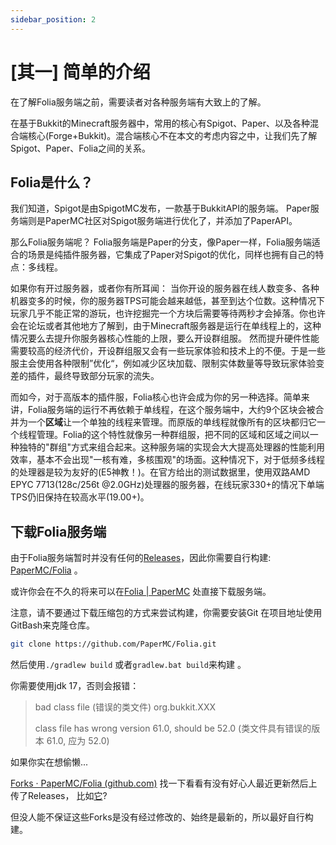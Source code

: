 ```yaml
---
sidebar_position: 2
---
```


# [其一] 简单的介绍

在了解Folia服务端之前，需要读者对各种服务端有大致上的了解。

在基于Bukkit的Minecraft服务器中，常用的核心有Spigot、Paper、以及各种混合端核心(Forge+Bukkit)。混合端核心不在本文的考虑内容之中，让我们先了解Spigot、Paper、Folia之间的关系。

## Folia是什么？

我们知道，Spigot是由SpigotMC发布，一款基于BukkitAPI的服务端。 Paper服务端则是PaperMC社区对Spigot服务端进行优化了，并添加了PaperAPI。

那么Folia服务端呢？ Folia服务端是Paper的分支，像Paper一样，Folia服务端适合的场景是纯插件服务器，它集成了Paper对Spigot的优化，同样也拥有自己的特点：多线程。

如果你有开过服务器，或者你有所耳闻： 当你开设的服务器在线人数变多、各种机器变多的时候，你的服务器TPS可能会越来越低，甚至到达个位数。这种情况下玩家几乎不能正常的游玩，也许挖掘完一个方块后需要等待两秒才会掉落。你也许会在论坛或者其他地方了解到，由于Minecraft服务器是运行在单线程上的，这种情况要么去提升你服务器核心性能的上限，要么开设群组服。 然而提升硬件性能需要较高的经济代价，开设群组服又会有一些玩家体验和技术上的不便。于是一些服主会使用各种限制”优化“，例如减少区块加载、限制实体数量等导致玩家体验变差的插件，最终导致部分玩家的流失。

而如今，对于高版本的插件服，Folia核心也许会成为你的另一种选择。简单来讲，Folia服务端的运行不再依赖于单线程，在这个服务端中，大约9个区块会被合并为一个**区域**让一个单独的线程来管理。而原版的单线程就像所有的区块都归它一个线程管理。Folia的这个特性就像另一种群组服，把不同的区域和区域之间以一种独特的"群组"方式来组合起来。这种服务端的实现会大大提高处理器的性能利用效率，基本不会出现"一核有难，多核围观"的场面。这种情况下，对于低频多线程的处理器是较为友好的(E5神教！)。在官方给出的测试数据里，使用双路AMD EPYC 7713(128c/256t @2.0GHz)处理器的服务器，在线玩家330+的情况下单端TPS仍旧保持在较高水平(19.00+)。



## 下载Folia服务端

由于Folia服务端暂时并没有任何的[Releases](https://github.com/PaperMC/Folia/releases)，因此你需要自行构建: [PaperMC/Folia](https://github.com/PaperMC/Folia) 。

或许你会在不久的将来可以在[Folia | PaperMC](https://papermc.io/software/folia) 处直接下载服务端。

注意，请不要通过下载压缩包的方式来尝试构建，你需要安装Git 在项目地址使用GitBash来克隆仓库。

```bash
git clone https://github.com/PaperMC/Folia.git
```

然后使用`./gradlew build` 或者`gradlew.bat build`来构建 。

你需要使用jdk 17，否则会报错：

> bad class file (错误的类文件) org.bukkit.XXX
>
> class file has wrong version 61.0, should be 52.0 (类文件具有错误的版本 61.0, 应为 52.0)

如果你实在想偷懒...

[Forks · PaperMC/Folia (github.com)](https://github.com/PaperMC/Folia/forks) 找一下看看有没有好心人最近更新然后上传了Releases， 比如[它](https://github.com/alazeprt/Folia)?

但没人能不保证这些Forks是没有经过修改的、始终是最新的，所以最好自行构建。


